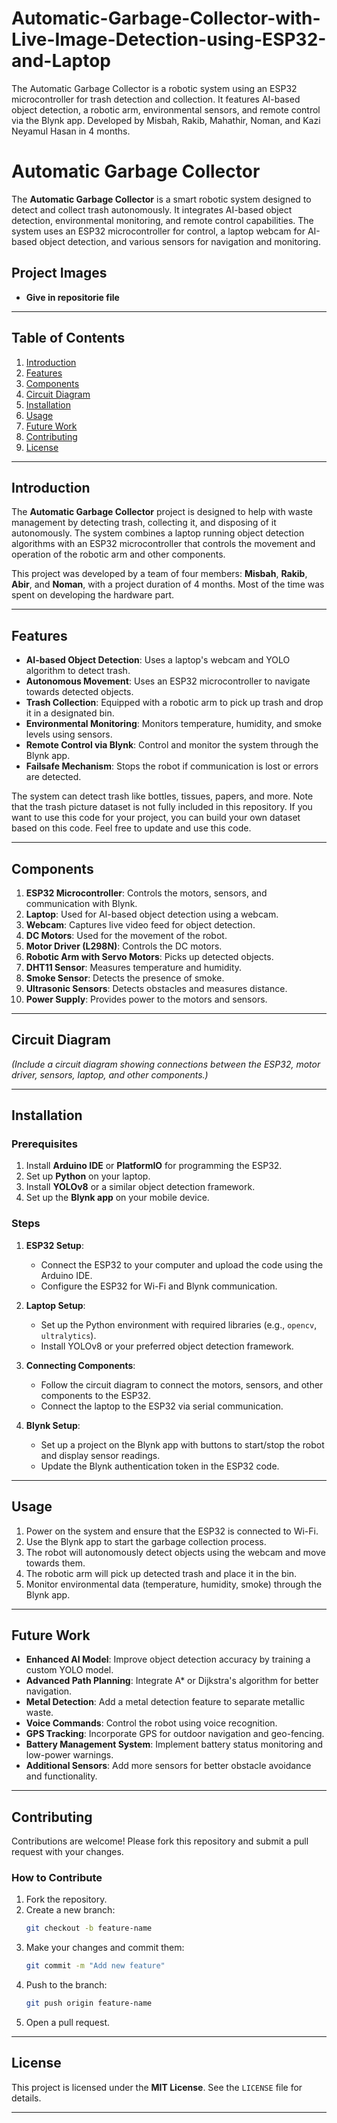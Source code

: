 # Automatic-Garbage-Collector-with-Live-Image-Detection-using-ESP32-and-Laptop
The Automatic Garbage Collector is a robotic system using an ESP32 microcontroller for trash detection and collection. It features AI-based object detection, a robotic arm, environmental sensors, and remote control via the Blynk app. Developed by Misbah, Rakib, Mahathir, Noman, and Kazi Neyamul Hasan in 4 months.
# Automatic Garbage Collector

The **Automatic Garbage Collector** is a smart robotic system designed to detect and collect trash autonomously. It integrates AI-based object detection, environmental monitoring, and remote control capabilities. The system uses an ESP32 microcontroller for control, a laptop webcam for AI-based object detection, and various sensors for navigation and monitoring.

## Project Images

- **Give in repositorie file**

---

## Table of Contents

1. [Introduction](#introduction)
2. [Features](#features)
3. [Components](#components)
4. [Circuit Diagram](#circuit-diagram)
5. [Installation](#installation)
6. [Usage](#usage)
7. [Future Work](#future-work)
8. [Contributing](#contributing)
9. [License](#license)

---

## Introduction

The **Automatic Garbage Collector** project is designed to help with waste management by detecting trash, collecting it, and disposing of it autonomously. The system combines a laptop running object detection algorithms with an ESP32 microcontroller that controls the movement and operation of the robotic arm and other components.

This project was developed by a team of four members: **Misbah**, **Rakib**, **Abir**, and **Noman**, with a project duration of 4 months. Most of the time was spent on developing the hardware part.

---

## Features

- **AI-based Object Detection**: Uses a laptop's webcam and YOLO algorithm to detect trash.
- **Autonomous Movement**: Uses an ESP32 microcontroller to navigate towards detected objects.
- **Trash Collection**: Equipped with a robotic arm to pick up trash and drop it in a designated bin.
- **Environmental Monitoring**: Monitors temperature, humidity, and smoke levels using sensors.
- **Remote Control via Blynk**: Control and monitor the system through the Blynk app.
- **Failsafe Mechanism**: Stops the robot if communication is lost or errors are detected.

The system can detect trash like bottles, tissues, papers, and more. Note that the trash picture dataset is not fully included in this repository. If you want to use this code for your project, you can build your own dataset based on this code. Feel free to update and use this code.

---

## Components

1. **ESP32 Microcontroller**: Controls the motors, sensors, and communication with Blynk.
2. **Laptop**: Used for AI-based object detection using a webcam.
3. **Webcam**: Captures live video feed for object detection.
4. **DC Motors**: Used for the movement of the robot.
5. **Motor Driver (L298N)**: Controls the DC motors.
6. **Robotic Arm with Servo Motors**: Picks up detected objects.
7. **DHT11 Sensor**: Measures temperature and humidity.
8. **Smoke Sensor**: Detects the presence of smoke.
9. **Ultrasonic Sensors**: Detects obstacles and measures distance.
10. **Power Supply**: Provides power to the motors and sensors.

---

## Circuit Diagram

*(Include a circuit diagram showing connections between the ESP32, motor driver, sensors, laptop, and other components.)*

---

## Installation

### Prerequisites

1. Install **Arduino IDE** or **PlatformIO** for programming the ESP32.
2. Set up **Python** on your laptop.
3. Install **YOLOv8** or a similar object detection framework.
4. Set up the **Blynk app** on your mobile device.

### Steps

1. **ESP32 Setup**:
   - Connect the ESP32 to your computer and upload the code using the Arduino IDE.
   - Configure the ESP32 for Wi-Fi and Blynk communication.

2. **Laptop Setup**:
   - Set up the Python environment with required libraries (e.g., `opencv`, `ultralytics`).
   - Install YOLOv8 or your preferred object detection framework.

3. **Connecting Components**:
   - Follow the circuit diagram to connect the motors, sensors, and other components to the ESP32.
   - Connect the laptop to the ESP32 via serial communication.

4. **Blynk Setup**:
   - Set up a project on the Blynk app with buttons to start/stop the robot and display sensor readings.
   - Update the Blynk authentication token in the ESP32 code.

---

## Usage

1. Power on the system and ensure that the ESP32 is connected to Wi-Fi.
2. Use the Blynk app to start the garbage collection process.
3. The robot will autonomously detect objects using the webcam and move towards them.
4. The robotic arm will pick up detected trash and place it in the bin.
5. Monitor environmental data (temperature, humidity, smoke) through the Blynk app.

---

## Future Work

- **Enhanced AI Model**: Improve object detection accuracy by training a custom YOLO model.
- **Advanced Path Planning**: Integrate A* or Dijkstra's algorithm for better navigation.
- **Metal Detection**: Add a metal detection feature to separate metallic waste.
- **Voice Commands**: Control the robot using voice recognition.
- **GPS Tracking**: Incorporate GPS for outdoor navigation and geo-fencing.
- **Battery Management System**: Implement battery status monitoring and low-power warnings.
- **Additional Sensors**: Add more sensors for better obstacle avoidance and functionality.

---

## Contributing

Contributions are welcome! Please fork this repository and submit a pull request with your changes.

### How to Contribute

1. Fork the repository.
2. Create a new branch:
   ```bash
   git checkout -b feature-name
   ```
3. Make your changes and commit them:
   ```bash
   git commit -m "Add new feature"
   ```
4. Push to the branch:
   ```bash
   git push origin feature-name
   ```
5. Open a pull request.

---

## License

This project is licensed under the **MIT License**. See the `LICENSE` file for details.

---

